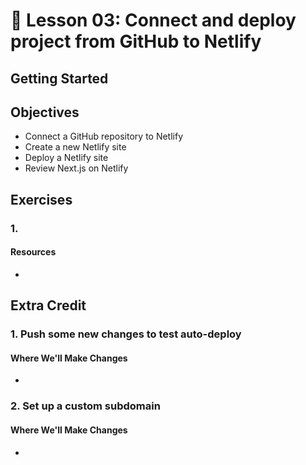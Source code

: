 # 📓 Lesson 03: Connect and deploy project from GitHub to Netlify


## Getting Started



## Objectives
* Connect a GitHub repository to Netlify
* Create a new Netlify site
* Deploy a Netlify site
* Review Next.js on Netlify


## Exercises

### 1.



#### Resources
*


## Extra Credit

### 1. Push some new changes to test auto-deploy


#### Where We'll Make Changes
*

### 2. Set up a custom subdomain


#### Where We'll Make Changes
*